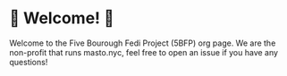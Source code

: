 # 🗽 Welcome! 🗽

Welcome to the Five Bourough Fedi Project (5BFP) org page. We are the non-profit that runs masto.nyc, feel free to open an issue if you have any questions!
